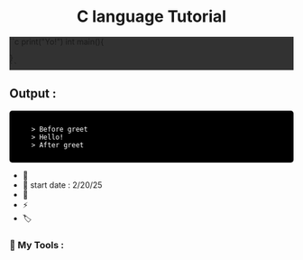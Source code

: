 <h1 align="center"> C language Tutorial </h1>

<div style="background-color: rgb(50, 50, 50);">
    ``c
    print("Yo!")
    int main(){

    }
    ``

</div>


## Output :

<pre style="background-color: #000; color: #fff; padding: 10px; border-radius: 5px;">
  <code>
    > Before greet
    > Hello!
    > After greet
  </code>
</pre>

- 👋
- 🚀 start date : 2/20/25 
- 🌱
- ⚡
- 🏷️

### 🧰 My Tools :
